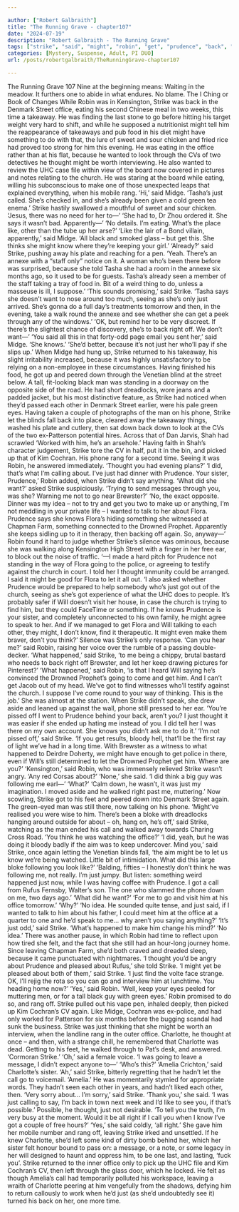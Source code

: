 ```yaml
---

author: ["Robert Galbraith"]
title: "The Running Grave - chapter107"
date: "2024-07-19"
description: "Robert Galbraith - The Running Grave"
tags: ["strike", "said", "might", "robin", "get", "prudence", "back", "office", "thought", "know", "got", "one", "let", "street", "two", "time", "go", "something", "cv", "church", "rang", "midge", "say", "like", "think"]
categories: [Mystery, Suspense, Adult, PI DUO]
url: /posts/robertgalbraith/TheRunningGrave-chapter107

---
```



The Running Grave
107
Nine at the beginning means:
Waiting in the meadow.
It furthers one to abide in what endures.
No blame.
The I Ching or Book of Changes
While Robin was in Kensington, Strike was back in the Denmark Street office, eating his second Chinese meal in two weeks, this time a takeaway. He was finding the last stone to go before hitting his target weight very hard to shift, and while he supposed a nutritionist might tell him the reappearance of takeaways and pub food in his diet might have something to do with that, the lure of sweet and sour chicken and fried rice had proved too strong for him this evening.
He was eating in the office rather than at his flat, because he wanted to look through the CVs of two detectives he thought might be worth interviewing. He also wanted to review the UHC case file within view of the board now covered in pictures and notes relating to the church. He was staring at the board while eating, willing his subconscious to make one of those unexpected leaps that explained everything, when his mobile rang.
‘Hi,’ said Midge. ‘Tasha’s just called. She’s checked in, and she’s already been given a cold green tea enema.’
Strike hastily swallowed a mouthful of sweet and sour chicken.
‘Jesus, there was no need for her to—’
‘She had to, Dr Zhou ordered it. She says it wasn’t bad. Apparently—’
‘No details. I’m eating. What’s the place like, other than the tube up her arse?’
‘Like the lair of a Bond villain, apparently,’ said Midge. ‘All black and smoked glass – but get this. She thinks she might know where they’re keeping your girl.’
‘Already?’ said Strike, pushing away his plate and reaching for a pen.
‘Yeah. There’s an annexe with a “staff only” notice on it. A woman who’s been there before was surprised, because she told Tasha she had a room in the annexe six months ago, so it used to be for guests. Tasha’s already seen a member of the staff taking a tray of food in. Bit of a weird thing to do, unless a masseuse is ill, I suppose.’
‘This sounds promising,’ said Strike.
‘Tasha says she doesn’t want to nose around too much, seeing as she’s only just arrived. She’s gonna do a full day’s treatments tomorrow and then, in the evening, take a walk round the annexe and see whether she can get a peek through any of the windows.’
‘OK, but remind her to be very discreet. If there’s the slightest chance of discovery, she’s to back right off. We don’t want—’
‘You said all this in that forty-odd page email you sent her,’ said Midge. ‘She knows.’
‘She’d better, because it’s not just her who’ll pay if she slips up.’
When Midge had hung up, Strike returned to his takeaway, his slight irritability increased, because it was highly unsatisfactory to be relying on a non-employee in these circumstances. Having finished his food, he got up and peered down through the Venetian blind at the street below.
A tall, fit-looking black man was standing in a doorway on the opposite side of the road. He had short dreadlocks, wore jeans and a padded jacket, but his most distinctive feature, as Strike had noticed when they’d passed each other in Denmark Street earlier, were his pale green eyes.
Having taken a couple of photographs of the man on his phone, Strike let the blinds fall back into place, cleared away the takeaway things, washed his plate and cutlery, then sat down back down to look at the CVs of the two ex-Patterson potential hires. Across that of Dan Jarvis, Shah had scrawled ‘Worked with him, he’s an arsehole.’ Having faith in Shah’s character judgement, Strike tore the CV in half, put it in the bin, and picked up that of Kim Cochran.
His phone rang for a second time. Seeing it was Robin, he answered immediately.
‘Thought you had evening plans?’
‘I did, that’s what I’m calling about. I’ve just had dinner with Prudence. Your sister, Prudence,’ Robin added, when Strike didn’t say anything.
‘What did she want?’ asked Strike suspiciously. ‘Trying to send messages through you, was she? Warning me not to go near Brewster?’
‘No, the exact opposite. Dinner was my idea – not to try and get you two to make up or anything, I’m not meddling in your private life – I wanted to talk to her about Flora. Prudence says she knows Flora’s hiding something she witnessed at Chapman Farm, something connected to the Drowned Prophet. Apparently she keeps sidling up to it in therapy, then backing off again. So, anyway—’
Robin found it hard to judge whether Strike’s silence was ominous, because she was walking along Kensington High Street with a finger in her free ear, to block out the noise of traffic.
‘—I made a hard pitch for Prudence not standing in the way of Flora going to the police, or agreeing to testify against the church in court. I told her I thought immunity could be arranged. I said it might be good for Flora to let it all out.
‘I also asked whether Prudence would be prepared to help somebody who’s just got out of the church, seeing as she’s got experience of what the UHC does to people. It’s probably safer if Will doesn’t visit her house, in case the church is trying to find him, but they could FaceTime or something. If he knows Prudence is your sister, and completely unconnected to his own family, he might agree to speak to her. And if we managed to get Flora and Will talking to each other, they might, I don’t know, find it therapeutic. It might even make them braver, don’t you think?’
Silence was Strike’s only response.
‘Can you hear me?’ said Robin, raising her voice over the rumble of a passing double-decker.
‘What happened,’ said Strike, ‘to me being a chippy, brutal bastard who needs to back right off Brewster, and let her keep drawing pictures for Pinterest?’
‘What happened,’ said Robin, ‘is that I heard Will saying he’s convinced the Drowned Prophet’s going to come and get him. And I can’t get Jacob out of my head. We’ve got to find witnesses who’ll testify against the church. I suppose I’ve come round to your way of thinking. This is the job.’
She was almost at the station. When Strike didn’t speak, she drew aside and leaned up against the wall, phone still pressed to her ear.
‘You’re pissed off I went to Prudence behind your back, aren’t you? I just thought it was easier if she ended up hating me instead of you. I did tell her I was there on my own account. She knows you didn’t ask me to do it.’
‘I’m not pissed off,’ said Strike. ‘If you get results, bloody hell, that’ll be the first ray of light we’ve had in a long time. With Brewster as a witness to what happened to Deirdre Doherty, we might have enough to get police in there, even if Will’s still determined to let the Drowned Prophet get him. Where are you?’
‘Kensington,’ said Robin, who was immensely relieved Strike wasn’t angry.
‘Any red Corsas about?’
‘None,’ she said. ‘I did think a big guy was following me earl—’
‘What?’
‘Calm down, he wasn’t, it was just my imagination. I moved aside and he walked right past me, muttering.’
Now scowling, Strike got to his feet and peered down into Denmark Street again. The green-eyed man was still there, now talking on his phone.
‘Might’ve realised you were wise to him. There’s been a bloke with dreadlocks hanging around outside for about – oh, hang on, he’s off,’ said Strike, watching as the man ended his call and walked away towards Charing Cross Road.
‘You think he was watching the office?’
‘I did, yeah, but he was doing it bloody badly if the aim was to keep undercover. Mind you,’ said Strike, once again letting the Venetian blinds fall, ‘the aim might be to let us know we’re being watched. Little bit of intimidation. What did this large bloke following you look like?’
‘Balding, fifties – I honestly don’t think he was following me, not really. I’m just jumpy. But listen: something weird happened just now, while I was having coffee with Prudence. I got a call from Rufus Fernsby, Walter’s son. The one who slammed the phone down on me, two days ago.’
‘What did he want?’
‘For me to go and visit him at his office tomorrow.’
‘Why?’
‘No idea. He sounded quite tense, and just said, if I wanted to talk to him about his father, I could meet him at the office at a quarter to one and he’d speak to me… why aren’t you saying anything?’
‘It’s just odd,’ said Strike. ‘What’s happened to make him change his mind?’
‘No idea.’
There was another pause, in which Robin had time to reflect upon how tired she felt, and the fact that she still had an hour-long journey home. Since leaving Chapman Farm, she’d both craved and dreaded sleep, because it came punctuated with nightmares.
‘I thought you’d be angry about Prudence and pleased about Rufus,’ she told Strike.
‘I might yet be pleased about both of them,’ said Strike. ‘I just find the volte face strange. OK, I’ll rejig the rota so you can go and interview him at lunchtime. You heading home now?’
‘Yes,’ said Robin.
‘Well, keep your eyes peeled for muttering men, or for a tall black guy with green eyes.’
Robin promised to do so, and rang off.
Strike pulled out his vape pen, inhaled deeply, then picked up Kim Cochran’s CV again. Like Midge, Cochran was ex-police, and had only worked for Patterson for six months before the bugging scandal had sunk the business. Strike was just thinking that she might be worth an interview, when the landline rang in the outer office.
Charlotte, he thought at once – and then, with a strange chill, he remembered that Charlotte was dead.
Getting to his feet, he walked through to Pat’s desk, and answered.
‘Cormoran Strike.’
‘Oh,’ said a female voice. ‘I was going to leave a message, I didn’t expect anyone to—’
‘Who’s this?’
‘Amelia Crichton,’ said Charlotte’s sister.
‘Ah,’ said Strike, bitterly regretting that he hadn’t let the call go to voicemail. ‘Amelia.’
He was momentarily stymied for appropriate words. They hadn’t seen each other in years, and hadn’t liked each other, then.
‘Very sorry about… I’m sorry,’ said Strike.
‘Thank you,’ she said. ‘I was just calling to say, I’m back in town next week and I’d like to see you, if that’s possible.’
Possible, he thought, just not desirable.
‘To tell you the truth, I’m very busy at the moment. Would it be all right if I call you when I know I’ve got a couple of free hours?’
‘Yes,’ she said coldly, ‘all right.’
She gave him her mobile number and rang off, leaving Strike irked and unsettled. If he knew Charlotte, she’d left some kind of dirty bomb behind her, which her sister felt honour bound to pass on: a message, or a note, or some legacy in her will designed to haunt and oppress him, to be one last, and lasting, ‘fuck you’.
Strike returned to the inner office only to pick up the UHC file and Kim Cochran’s CV, then left through the glass door, which he locked. He felt as though Amelia’s call had temporarily polluted his workspace, leaving a wraith of Charlotte peering at him vengefully from the shadows, defying him to return callously to work when he’d just (as she’d undoubtedly see it) turned his back on her, one more time.
